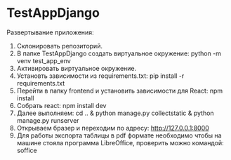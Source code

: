 ﻿# TestAppDjango

Развертывание приложения:
1. Склонировать репозиторий.
2. В папке TestAppDjango создать виртуальное окружение: python -m venv test_app_env
3. Активировать виртуальное окружение.
4. Установть зависимости из requirements.txt: pip install -r requirements.txt
5. Перейти в папку frontend и установить зависимости для React: npm install
6. Собрать react: npm install dev
7. Далее выполняем: cd .. & python manage.py collectstatic & python manage.py runserver
8. Открываем бразер и переходим по адресу: http://127.0.0.1:8000
9. Для работы экспорта таблицы в pdf формате необходимо чтобы на машине стояла программа LibreOffice, проверить можно командой: soffice
